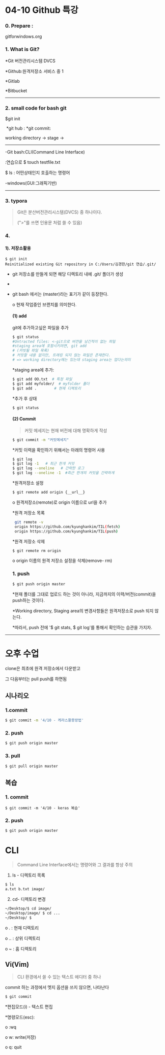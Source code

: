 # 04-10 Github 특강

### 0. Prepare :

gitforwindows.org

### 1. What is Git?

*Git 버전관리시스템 DVCS

*Github:원격저장소 서비스 중 1

*Gitlab

*Bitbucket

---------------------------------

### 2. small code for bash git

$git init

​                              *git hub :             *git commit:

working directory      ->     stage          -> 

---------------------------------------

-Git bash:CLI(Command Line Interface)

:연습으로 $ touch testfile.txt

$ ls : 어떤상태인지 호출하는 명령어

-windows(GUI:그래픽기반)

-----------------------------------------

### 3.  typora 

> Git은 분산버전관리시스템(DVCS) 중 하나이다.
>
> (">"를 쓰면 인용문 처럼 쓸 수 있음)

### 4. 

#### 1). 저장소활용

```$ bash
$ git init
Reinitialized existing Git repository in C:/Users/김경한/git 연습/.git/

```

* git 저장소를 만들게 되면 해당 디렉토리 내에 .git/ 폴더가 생성

* 

* git bash 에서는 (master)라는 표기가 같이 등장한다.

  o 현재 작업중인 브랜치를 의미한다.

  #### (1) add

  git에 추가하고싶은 파일을 추가

  ```bash
  $ git status
  #Untracted files: <-git으로 버전을 남긴적이 없는 파일
  #staging area에 포함시키려면, git add
  # (커빗될 파일 목록)
  # 커밋할 내용 없지만, 트래킹 되지 않는 파일은 존재한다.
  # => working directory에는 있는데 staging area는 업다는의미
  ```

  *staging area에 추가:

  ```bash
  $ git add OO.txt  # 특정 파일
  $ git add myfolder/  # myfolder 폴더
  $ git add .        # 현재 디렉토리
  ```

  *추가 후 상태

  ```bash
  $ git status
  
  ```

  #### (2) Commit

  > 커밋 메세지는 현재 버전에 대해 명확하게 작성

  ```bash
  $ git commit -m "커밋메세지"
  
  ```

  *커밋 이력을 확인하기 위해서는 아래의 명령어 사용

  ```bash
  $ git log
  $ git log -1   # 최근 한개 커밋
  $ git log --oneline   # 간략한 로그
  $ git log --oneline -1  #최근 한개의 커밋을 간략하게
  ```

  

  

  

  *원격저장소 설정

  ```bash
  $ git remote add origin {__url__}
  ```

  

  o 원격저장소(remote)로 origin 이름으로 url을 추가

  *원격 저장소 목록

  ```bash
   git remote -v
   origin https://github.com/kyunghankim/TIL(fetch)
   origin https://github.com/kyunghankim/TIL(push)
  ```

  *원격 저장소 삭제

  ```bash
  $ git remote rm origin
  ```

  o origin 이름의 원격 저장소 설정을 삭제(remove- rm)

  

  ### 1. push

  ```bash
  $ git push origin master
  ```

  *현재 폴더를 그대로 업로드 하는 것이 아니라, 지금까지의 이력/버전(commit)을 push하는 것이다.

  *Working directory, Staging area의 변경사항들은 원격저장소로 push 되지 않는다.

  *따라서, push 전에 '$ git stats, $ git log'를 통해서 확인하는 습관을 가지자.

-------------------------------------------------------------------

# 오후 수업

clone은 최초에 원격 저장소에서 다운받고

그 다음부터는 pull push를 하면됨

## 시나리오

### 1.commit

```bash
$ git commit -m '4/10 - 케라스활용방법'
```

### 2. push

```bash
$ git push origin master
```

### 3. pull

```bash
$ git pull origin master
```

## 복습

### 1. commit

```bahs
$ git commit -m '4/10 - keras 복습'
```

### 2. push

```bash
$ git push origin master
```

# CLI

> Command Line Interface에서는 명령어와 그 결과를 항상 주의

1. ls - 디렉토리 목록

```bash
$ ls
a.txt b.txt image/
```

2. cd- 디렉토리 변경

```bash
~/Desktop/$ cd image/
~/Desktop/image/ $ cd ...
~/Desktop/ $
```

o . : 현재 디렉토리

o .. : 상위 디렉토리

o ~ : 홈 디렉토리

## Vi(Vim)

> CLI 환경에서 쓸 수 있는 텍스트 에디터 중 하나

commit 하는 과정에서 멧지 옵션을 쓰지 않으면, 나타난다

```bash
$ git commit
```

*편집모드(i) - 텍스트 편집

*명령모드(esc):

o :wq

o w: write(저장)

o q: quit



